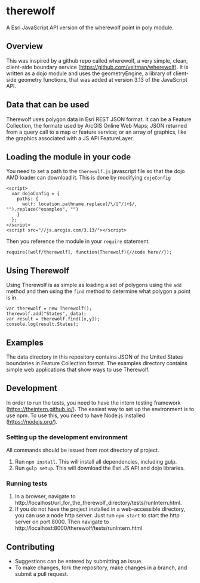 therewolf
=========

A Esri JavaScript API version of the wherewolf point in poly module.

## Overview
This was inspired by a github repo called wherewolf, a very simple, clean, client-side boundary service (https://github.com/veltman/wherewolf). It is written as a dojo module and uses the geometryEngine, a library of client-side geometry functions, that was added at version 3.13 of the JavaScript API.

## Data that can be used
Therewolf uses polygon data in Esri REST JSON format. It can be a Feature Collection, the formate used by ArcGIS Online Web Maps; JSON returned from a query call to a map or feature service; or an array of graphics, like the graphics associated with a JS API FeatureLayer.

## Loading the module in your code
You need to set a path to the `therewolf.js` javascript file so that the dojo AMD loader can download it. This is done by modifying `dojoConfig`
```
<script>
  var dojoConfig = {
    paths: {
      wolf: location.pathname.replace(/\/[^/]+$/, "").replace("examples", "")
    }
  };
</script>
<script src="//js.arcgis.com/3.13/"></script>
```

Then you reference the module in your `require` statement.
```
require([wolf/therewolf], function(Therewolf){//code here//});
```

## Using Therewolf
Using Therewolf is as simple as loading a set of polygons using the `add` method and then using the `find` method to determine what polygon a point is in.
```
var therewolf = new Therewolf();
therewolf.add("States", data);
var result = therewolf.find([x,y]);
console.log(result.States);
```

## Examples
The data directory in this repository contains JSON of the United States boundaries in Feature Collection format. The examples directory contains simple web applications that show ways to use Therewolf.

## Development
In order to run the tests, you need to have the intern testing framework (https://theintern.github.io/). The easiest way to set up the environment is to use npm. To use this, you need to have Node.js installed (https://nodejs.org/).

### Setting up the development environment
All commands should be issued from root directory of project.

1. Run `npm install`. This will install all dependencies, including gulp.
2. Run `gulp setup`. This will download the Esri JS API and dojo libraries.

### Running tests

1. In a browser, navigate to http://localhost/url_for_the_therewolf_directory/tests/runIntern.html.
2. If you do not have the project installed in a web-accessible directory, you can use a node http server. Just run `npm start` to start the http server on port 8000. Then navigate to http://localhost:8000/therewolf/tests/runIntern.html

## Contributing

* Suggestions can be entered by submitting an issue.
*  To make changes, fork the repository, make changes in a branch, and submit a pull request.

